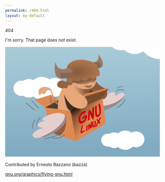 ```yaml
---
permalink: /404.html
layout: my-default
---
```


404

I'm sorry. That page does not exist.

![](/assets/svg/gnu.svg)

Contributed by Ernesto Bazzano (bazza)

[gnu.org/graphics/flying-gnu.html](https://www.gnu.org/graphics/flying-gnu.html)

